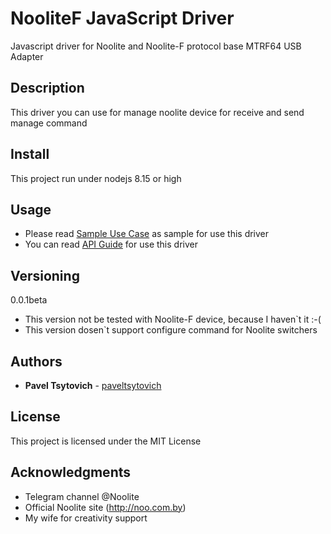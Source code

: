# NooliteF JavaScript Driver

Javascript driver for Noolite and Noolite-F protocol base MTRF64 USB Adapter

## Description

This driver you can use for manage noolite device for receive and send manage command

## Install

This project run under nodejs 8.15 or high

## Usage

* Please read [Sample Use Case](docs/sample-usecase.md) as sample for use this driver
* You can read [API Guide](docs/api-guide.md) for use this driver


## Versioning

0.0.1beta

* This version not be tested with Noolite-F device, because I haven`t it :-(
* This version dosen`t support configure command for Noolite switchers

## Authors

* **Pavel Tsytovich** - [paveltsytovich](https://github.com/paveltsytovich)


## License

This project is licensed under the MIT License

## Acknowledgments

* Telegram channel @Noolite
* Official Noolite site (http://noo.com.by)
* My wife for creativity support

